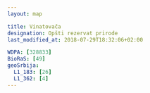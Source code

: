 ```yaml
---
layout: map

title: Vinatovača
designation: Opšti rezervat prirode
last_modified_at: 2018-07-29T18:32:06+02:00

WDPA: [328833]
BioRaS: [49]
geoSrbija:
  L1_183: [26]
  L1_362: [4]
---
```


